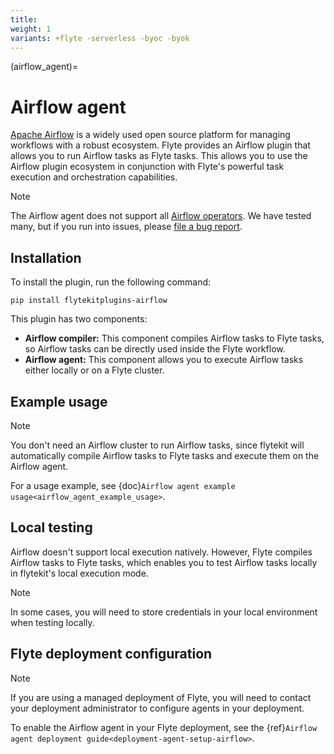 ```yaml
---
title:
weight: 1
variants: +flyte -serverless -byoc -byok
---
```


(airflow_agent)=

# Airflow agent

[Apache Airflow](https://airflow.apache.org) is a widely used open source platform for managing workflows with a robust ecosystem. Flyte provides an Airflow plugin that allows you to run Airflow tasks as Flyte tasks.
This allows you to use the Airflow plugin ecosystem in conjunction with Flyte's powerful task execution and orchestration capabilities.

> [!NOTE]
> The Airflow agent does not support all [Airflow operators](https://airflow.apache.org/docs/apache-airflow/stable/core-concepts/operators.html). We have tested many, but if you run into issues, please [file a bug report](https://github.com/flyteorg/flyte/issues/new?assignees=&labels=bug%2Cuntriaged&projects=&template=bug_report.yaml&title=%5BBUG%5D+).

## Installation

To install the plugin, run the following command:

`pip install flytekitplugins-airflow`

This plugin has two components:
* **Airflow compiler:** This component compiles Airflow tasks to Flyte tasks, so Airflow tasks can be directly used inside the Flyte workflow.
* **Airflow agent:** This component allows you to execute Airflow tasks either locally or on a Flyte cluster.

## Example usage

> [!NOTE]
>
> You don't need an Airflow cluster to run Airflow tasks, since flytekit will
> automatically compile Airflow tasks to Flyte tasks and execute them on the Airflow agent.
>

For a usage example, see {doc}`Airflow agent example usage<airflow_agent_example_usage>`.

## Local testing

Airflow doesn't support local execution natively. However, Flyte compiles Airflow tasks to Flyte tasks,
which enables you to test Airflow tasks locally in flytekit's local execution mode.


> [!NOTE]
>
> In some cases, you will need to store credentials in your local environment when testing locally.
>

## Flyte deployment configuration

> [!NOTE]
> If you are using a managed deployment of Flyte, you will need to contact your deployment administrator to configure agents in your deployment.

To enable the Airflow agent in your Flyte deployment, see the {ref}`Airflow agent deployment guide<deployment-agent-setup-airflow>`.

